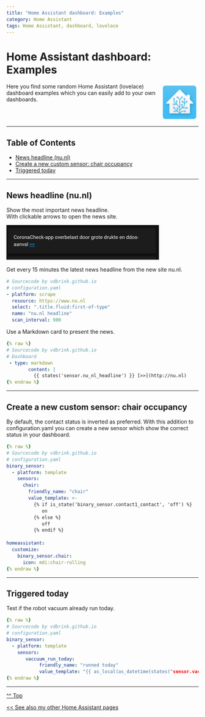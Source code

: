 ```yaml
---
title: "Home Assistant dashboard: Examples"
category: Home Assistant
tags: Home Assistant, dashboard, lovelace
---
```

# Home Assistant dashboard: Examples

<a href="index"><img src="images/home_assistant_logo.png" style="float: right;" alt="Home Assistant logo" height="100px"></a>

Here you find some random Home Assistant (lovelace) dashboard examples which you can easily add to your own dashboards.

<br>
<br>

---
## Table of Contents
<!-- TOC -->
* [News headline (nu.nl)](#news-headline-nunl)
* [Create a new custom sensor: chair occupancy](#create-a-new-custom-sensor-chair-occupancy)
* [Triggered today](#triggered-today)
<!-- TOC -->

---

## News headline (nu.nl)
Show the most important news headline.<br>
With clickable arrows to open the news site.

![News nu.nl](images/news_headline.png)

Get every 15 minutes the latest news headline from the new site nu.nl.
```yaml
# Sourcecode by vdbrink.github.io
# configuration.yaml
- platform: scrape
  resource: https://www.nu.nl
  select: ".title.fluid:first-of-type"
  name: "nu.nl headline"
  scan_interval: 900
```
Use a Markdown card to present the news.
```yaml
{% raw %}
# Sourcecode by vdbrink.github.io
# Dashboard
 - type: markdown
        content: |
          {{ states('sensor.nu_nl_headline') }} [>>](http://nu.nl)
{% endraw %}
```

---
## Create a new custom sensor: chair occupancy

By default, the contact status is inverted as preferred.
With this addition to configuration.yaml you can create a new sensor which show the correct status in your dashboard.
```yaml
{% raw %}
# Sourcecode by vdbrink.github.io
# configuration.yaml
binary_sensor:
  - platform: template
    sensors:
      chair:
        friendly_name: "chair"
        value_template: >-
          {% if is_state('binary_sensor.contact1_contact', 'off') %}
             on
          {% else %}
             off
          {% endif %}

homeassistant:
  customize: 
    binary_sensor.chair:
      icon: mdi:chair-rolling
{% endraw %}
```

---
## Triggered today

Test if the robot vacuum already run today.  

```yaml
{% raw %}
# Sourcecode by vdbrink.github.io
# configuration.yaml
binary_sensor:
  - platform: template
    sensors:
       vaccuum_run_today:
            friendly_name: "runned today"
            value_template: "{{ as_local(as_datetime(states("sensor.vacuum_last_clean_start"))).date() == now().date() }}"
{% endraw %}
```

---
[^^ Top](#table-of-contents)

[<< See also my other Home Assistant pages](index)